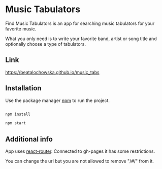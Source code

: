 # Music Tabulators



Find Music Tabulators is an app for searching music tabulators for your favorite music. 

What you only need is to write your favorite band, artist or song title and optionally choose a type of tabulators.



## Link



https://beatalochowska.github.io/music_tabs



## Installation



Use the package manager [npm](https://www.npmjs.com/) to run the project.



```bash

npm install

npm start

```



## Additional info

App uses [react-router](https://reactrouter.com/). Connected to gh-pages it has some restrictions. 

You can change the url but you are not allowed to remove "/#/" from it.

